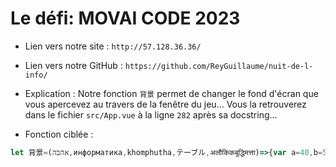 # Le défi: MOVAI CODE 2023

* Lien vers notre site : `http://57.128.36.36/`

* Lien vers notre GitHub : `https://github.com/ReyGuillaume/nuit-de-l-info/`

* Explication : Notre fonction `背景` permet de changer le fond d'écran que vous apercevez au travers de la fenêtre du jeu... Vous la retrouverez dans le fichier `src/App.vue` à la ligne `282` après sa docstring...

* Fonction ciblée :

```js
let 背景=(אהבה,информатика,khomphutha,テーブル,अलौकिकबुद्धिमत्ता)=>{var a=40,b=50,c=60,d=70,v=true,f=false;while(v&&f){c=console.log;c("Rick Roll")}var сүрөт;אהבה<a?сүрөт=khomphutha:אהבה<b?сүрөт=テーブル:אהבה<c?сүрөт=अलौकिकबुद्धिमत्ता:אהבה<d?сүрөт=अलौकिकबुद्धिमत्ता:сүрөт=информатика;return сүрөт}
```
